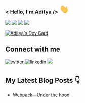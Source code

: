 <h3> < Hello, I'm Aditya /> <img src="https://raw.githubusercontent.com/ABSphreak/ABSphreak/master/gifs/Hi.gif" width="30px"> </h3> 

![](https://raw.githubusercontent.com/adityash1/stats/master/generated/overview.svg#gh-dark-mode-only)
![](https://raw.githubusercontent.com/adityash1/stats/master/generated/overview.svg#gh-light-mode-only)
![](https://raw.githubusercontent.com/adityash1/stats/master/generated/languages.svg#gh-dark-mode-only)
![](https://raw.githubusercontent.com/adityash1/stats/master/generated/languages.svg#gh-light-mode-only)

<a href="https://app.daily.dev/aditya_sh1">
  <img height="300em" src="https://github.com/adityash1/adityash1/blob/main/devcard.svg" width="300" alt="Aditya's Dev Card"/>
</a>

## Connect with me  
<a href="https://twitter.com/adityash_twt" target="_blank">
<img src=https://img.shields.io/badge/twitter-%2300acee.svg?&style=for-the-badge&logo=twitter&logoColor=white alt=twitter style="margin-bottom: 5px;" />
</a>
<a href="https://www.linkedin.com/in/aditya-sharma-8b98701b4/" target="_blank">
<img src=https://img.shields.io/badge/linkedin-%231E77B5.svg?&style=for-the-badge&logo=linkedin&logoColor=white alt=linkedin style="margin-bottom: 5px;" />
</a> 
<a href = "mailto:aditya167411@gmail.com" target = "_blank">
<img src="https://img.shields.io/badge/gmail-D14836?&style=for-the-badge&logo=gmail&logoColor=white" />
</a>
</div> 

## My Latest Blog Posts 👇
<!-- HASHNODE_BLOG:START -->
- [Webpack—Under the hood](https://adityash1.hashnode.dev//webpack-under-the-hood)
<!-- HASHNODE_BLOG:END -->

